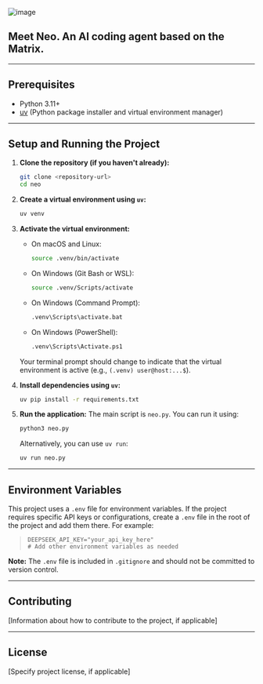 ![image](https://github.com/user-attachments/assets/16389c5c-c1bd-4051-926b-458a997d0bc4)

## Meet Neo. An AI coding agent based on the Matrix. 

---

## Prerequisites

- Python 3.11+
- [uv](https://github.com/astral-sh/uv) (Python package installer and virtual environment manager)

---

## Setup and Running the Project

1.  **Clone the repository (if you haven't already):**
    ```bash
    git clone <repository-url>
    cd neo
    ```

2.  **Create a virtual environment using `uv`:**
    ```bash
    uv venv
    ```

3.  **Activate the virtual environment:**
    -   On macOS and Linux:
        ```bash
        source .venv/bin/activate
        ```
    -   On Windows (Git Bash or WSL):
        ```bash
        source .venv/Scripts/activate
        ```
    -   On Windows (Command Prompt):
        ```bash
        .venv\Scripts\activate.bat
        ```
    -   On Windows (PowerShell):
        ```bash
        .venv\Scripts\Activate.ps1
        ```
    Your terminal prompt should change to indicate that the virtual environment is active (e.g., `(.venv) user@host:...$`).

4.  **Install dependencies using `uv`:**
    ```bash
    uv pip install -r requirements.txt
    ```

5.  **Run the application:**
    The main script is `neo.py`. You can run it using:
    ```bash
    python3 neo.py
    ```
    Alternatively, you can use `uv run`:
    ```bash
    uv run neo.py
    ```

---

## Environment Variables

This project uses a `.env` file for environment variables. If the project requires specific API keys or configurations, create a `.env` file in the root of the project and add them there. For example:

> ```text
> DEEPSEEK_API_KEY="your_api_key_here"
> # Add other environment variables as needed
> ```
**Note:** The `.env` file is included in `.gitignore` and should not be committed to version control.

---

## Contributing

[Information about how to contribute to the project, if applicable]

---

## License

[Specify project license, if applicable] 
